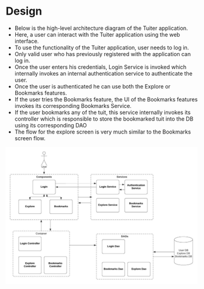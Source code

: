 # Design

- Below is the high-level architecture diagram of the Tuiter application. 
- Here, a user can interact with the Tuiter application using the web interface. 
- To use the functionality of the Tuiter application, user needs to log in. 
- Only valid user who has previously registered with the application can log in. 
- Once the user enters his credentials, Login Service is invoked which internally invokes an internal authentication service to authenticate the user. 
- Once the user is authenticated he can use both the Explore or Bookmarks features. 
- If the user tries the Bookmarks feature, the UI of the Bookmarks features invokes its corresponding Bookmarks Service. 
- If the user bookmarks any of the tuit, this service internally invokes its controller which is responsible to store the bookmarked tuit into the DB using its corresponding DAO
- The flow for the explore screen is very much similar to the Bookmarks screen flow.

![Screenshot](DesignDoc.png)